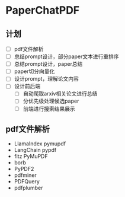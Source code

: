# PaperChatPDF

## 计划

- [ ] pdf文件解析
- [ ] 总结prompt设计，部分paper文本进行重排序 
- [ ] 总结prompt设计，paper总结
- [ ] paper切分向量化
- [ ] 设计prompt，理解论文内容
- [ ] 设计前后端
  - [ ] 自动爬取arxiv相关论文进行总结
  - [ ] 分优先级处理候选paper
  - [ ] 前端进行搜索结果展示

## pdf文件解析

- LlamaIndex   pymupdf
- LangChain    pypdf
- fitz   PyMuPDF
- borb
- PyPDF2
- pdfminer
- PDFQuery
- pdfplumber
